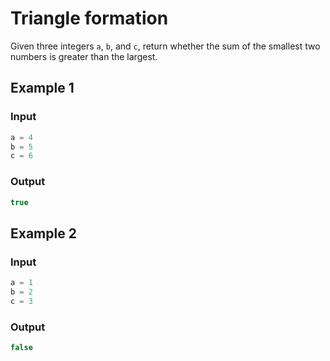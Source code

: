 # Triangle formation

Given three integers `a`, `b`, and `c`, return whether the sum of the smallest two numbers is greater than the largest.

## Example 1

### Input

```javascript
a = 4
b = 5
c = 6
```

### Output

```javascript
true
```

## Example 2

### Input

```javascript
a = 1
b = 2
c = 3
```

### Output

```javascript
false
```
